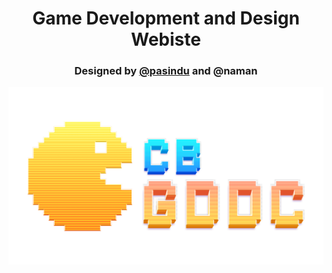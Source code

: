 <h1 align="center">Game Development and Design Webiste</h1>
<h3 align="middle">Designed by <a href="https://github.com/pasindu651">@pasindu</a> and @naman</h3>

![](images/logo.png)
